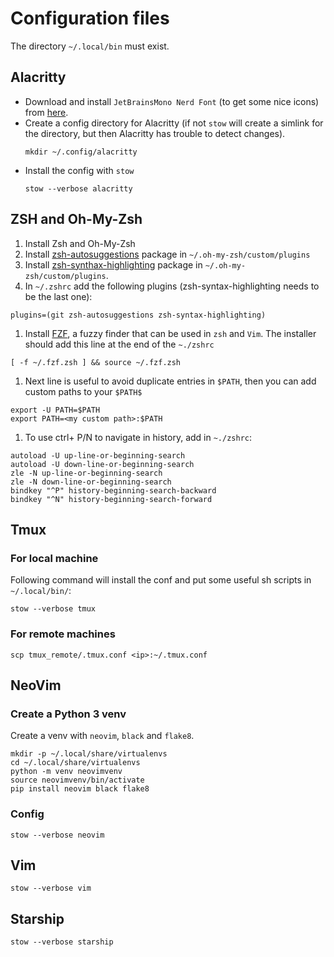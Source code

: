 # Configuration files


The directory `~/.local/bin` must exist.

## Alacritty

- Download and install `JetBrainsMono Nerd Font` (to get some nice icons) from [here](https://www.nerdfonts.com/).
- Create a config directory for Alacritty (if not `stow` will create a simlink for the directory, but then Alacritty has trouble
  to detect changes).
  ```shell
  mkdir ~/.config/alacritty
  ````
- Install the config with `stow`
  ```shell
  stow --verbose alacritty
  ```

## ZSH and Oh-My-Zsh

1. Install Zsh and Oh-My-Zsh
1. Install [zsh-autosuggestions](https://github.com/zsh-users/zsh-autosuggestions) package in `~/.oh-my-zsh/custom/plugins`
1. Install [zsh-synthax-highlighting](https://github.com/zsh-users/zsh-syntax-highlighting) package in `~/.oh-my-zsh/custom/plugins`.
1. In `~/.zshrc` add the following plugins (zsh-syntax-highlighting needs to be the last one):
  ```shell
  plugins=(git zsh-autosuggestions zsh-syntax-highlighting)
  ```
1. Install [FZF](https://github.com/junegunn/fzf), a fuzzy finder that can be used in `zsh` and `Vim`. The installer should add this line at the end of the `~./zshrc`
  ```shell
  [ -f ~/.fzf.zsh ] && source ~/.fzf.zsh
  ```
1. Next line is useful to avoid duplicate entries in `$PATH`, then you can add custom paths to your `$PATH$`
  ```shell
  export -U PATH=$PATH
  export PATH=<my custom path>:$PATH
  ```
1. To use ctrl+ P/N to navigate in history, add in `~./zshrc`:
  ```shell
  autoload -U up-line-or-beginning-search
  autoload -U down-line-or-beginning-search
  zle -N up-line-or-beginning-search
  zle -N down-line-or-beginning-search
  bindkey "^P" history-beginning-search-backward
  bindkey "^N" history-beginning-search-forward
  ```
## Tmux

### For local machine

Following command will install the conf and put some useful sh scripts in `~/.local/bin/`:
```shell
stow --verbose tmux
```

### For remote machines

```shell
scp tmux_remote/.tmux.conf <ip>:~/.tmux.conf
```

## NeoVim


### Create a Python 3 venv
Create a venv with `neovim`, `black` and `flake8`.

```
mkdir -p ~/.local/share/virtualenvs
cd ~/.local/share/virtualenvs
python -m venv neovimvenv
source neovimvenv/bin/activate
pip install neovim black flake8
```

### Config

```shell
stow --verbose neovim
```

## Vim

```shell
stow --verbose vim
```

## Starship

```shell
stow --verbose starship
```
